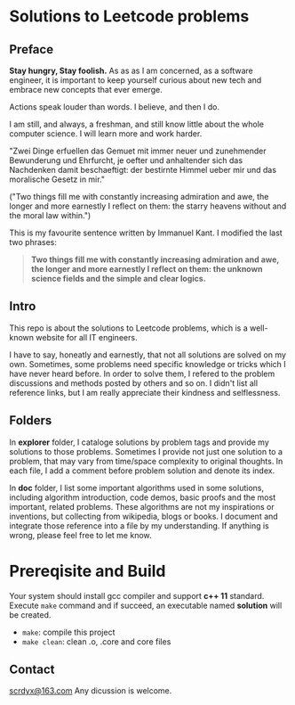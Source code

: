 # Solutions to Leetcode problems

## Preface

**Stay hungry, Stay foolish.**
As as as I am concerned, as a software engineer, it is important to keep yourself
 curious about new tech and embrace new concepts that ever emerge. 

Actions speak louder than words. I believe, and then I do.

I am still, and always, a freshman, and still know little about the whole computer
 science. I will learn more and work harder.

"Zwei Dinge erfuellen das Gemuet mit immer neuer und zunehmender Bewunderung und 
 Ehrfurcht, je oefter und anhaltender sich das Nachdenken damit beschaeftigt: der 
 bestirnte Himmel ueber mir und das moralische Gesetz in mir." 

("Two things fill me with constantly increasing admiration and awe, the longer
 and more earnestly I reflect on them: the starry heavens without and the moral law within.") 

This is my favourite sentence written by Immanuel Kant. I modified the last two phrases:
> **Two things fill me with constantly increasing admiration and awe, the longer and more 
>  earnestly I reflect on them: the unknown science fields and the simple and clear logics.**

## Intro

This repo is about the solutions to Leetcode problems, which is a well-known website for all IT engineers.

I have to say, honeatly and earnestly, that not all solutions are solved on my own. 
Sometimes, some problems need specific knowledge or tricks which I have never heard before.
In order to solve them, I refered to the problem discussions and methods posted by others and so on. I didn't
 list all reference links, but I am really appreciate their kindness and selflessness.

## Folders
In **explorer** folder, I cataloge solutions by problem tags and  provide my solutions to those problems.
Sometimes I provide not just one solution to a problem, that  may vary from time/space complexity to original thoughts.
In each file, I add a comment before problem solution and denote its index.

In **doc** folder, I list some important algorithms used in some solutions, including algorithm introduction, code demos, 
 basic proofs and the most important, related problems. These algorithms are not my inspirations or inventions, but  collecting
 from wikipedia, blogs or books. I document and integrate those reference into a file by my understanding. 
If anything is wrong, please feel free to let me know.

# Prereqisite and Build
Your system should install gcc compiler and support **c++ 11** standard.
Execute `make` command and if succeed, an executable named **solution** will be created.
- `make`: compile this project
- `make clean`: clean .o, .core and core files

## Contact

scrdyx@163.com
Any dicussion is welcome.
